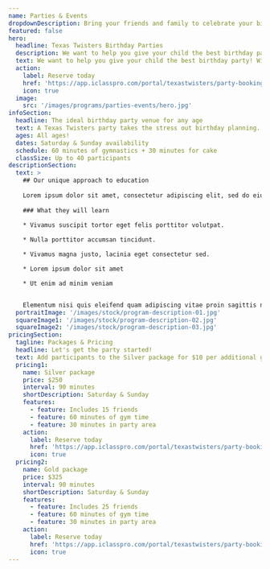 ```yaml
---
name: Parties & Events
dropdownDescription: Bring your friends and family to celebrate your big day.
featured: false
hero:
  headline: Texas Twisters Birthday Parties
  description: We want to help you give your child the best birthday party! With the gym to themselves, they'll enjoy supervised open gym time, organized games, obstacle courses, and more. Don't wait, grab your spot today!
  text: We want to help you give your child the best birthday party! With the gym to themselves, they'll enjoy supervised open gym time, organized games, obstacle courses, and more. Don't wait, grab your spot today!
  action:
    label: Reserve today
    href: 'https://app.iclasspro.com/portal/texastwisters/party-booking-01-date'
    icon: true
  image:
    src: '/images/programs/parties-events/hero.jpg'
infoSection:
  headline: The ideal birthday party venue for any age
  text: A Texas Twisters party takes the stress out birthday planning. Our coaches take care of all the details, and make sure your child and all their friends have an amazing time.
  ages: All ages!
  dates: Saturday & Sunday availability
  schedule: 60 minutes of gymnastics + 30 minutes for cake
  classSize: Up to 40 participants
descriptionSection:
  text: >
    ## Our unique approach to education
            
    Lorem ipsum dolor sit amet, consectetur adipiscing elit, sed do eiusmod tempor incididunt ut labore et dolore magna aliqua. Nisl pretium fusce id velit ut. Id porta nibh venenatis cras sed felis eget velit. Ut morbi tincidunt augue interdum velit. Ipsum faucibus vitae aliquet nec ullamcorper sit amet. Viverra orci sagittis eu volutpat odio facilisis mauris. Diam quis enim lobortis scelerisque fermentum. Viverra mauris in aliquam sem fringilla. 
        
    ### What they will learn
          
    * Vivamus suscipit tortor eget felis porttitor volutpat.

    * Nulla porttitor accumsan tincidunt.

    * Vivamus magna justo, lacinia eget consectetur sed.

    * Lorem ipsum dolor sit amet

    * Ut enim ad minim veniam


    Elementum nisi quis eleifend quam adipiscing vitae proin sagittis nisl. Viverra vitae congue eu consequat ac felis donec et odio. Euismod nisi porta lorem mollis aliquam ut porttitor. Sed nisi lacus sed viverra tellus. Augue lacus viverra vitae congue eu consequat ac felis donec. Elementum pulvinar etiam non quam lacus. Ut venenatis tellus in metus vulputate. Ultrices dui sapien eget mi proin sed libero enim. Id velit ut tortor pretium viverra suspendisse.
  portraitImage: '/images/stock/program-description-01.jpg'
  squareImage1: '/images/stock/program-description-02.jpg'
  squareImage2: '/images/stock/program-description-03.jpg'
pricingSection:
  tagline: Packages & Pricing
  headline: Let's get the party started!
  text: Add participants to the Silver package for $10 per additional guest, up to 40 guests. Increase gym time by 30 minutes for $50, up to a total of 3 hours.
  pricing1:
    name: Silver package
    price: $250
    interval: 90 minutes
    shortDescription: Saturday & Sunday
    features:
      - feature: Includes 15 friends
      - feature: 60 minutes of gym time
      - feature: 30 minutes in party area
    action:
      label: Reserve today
      href: 'https://app.iclasspro.com/portal/texastwisters/party-booking-01-date'
      icon: true
  pricing2:
    name: Gold package
    price: $325
    interval: 90 minutes
    shortDescription: Saturday & Sunday
    features:
      - feature: Includes 25 friends
      - feature: 60 minutes of gym time
      - feature: 30 minutes in party area
    action:
      label: Reserve today
      href: 'https://app.iclasspro.com/portal/texastwisters/party-booking-01-date'
      icon: true
---
```

